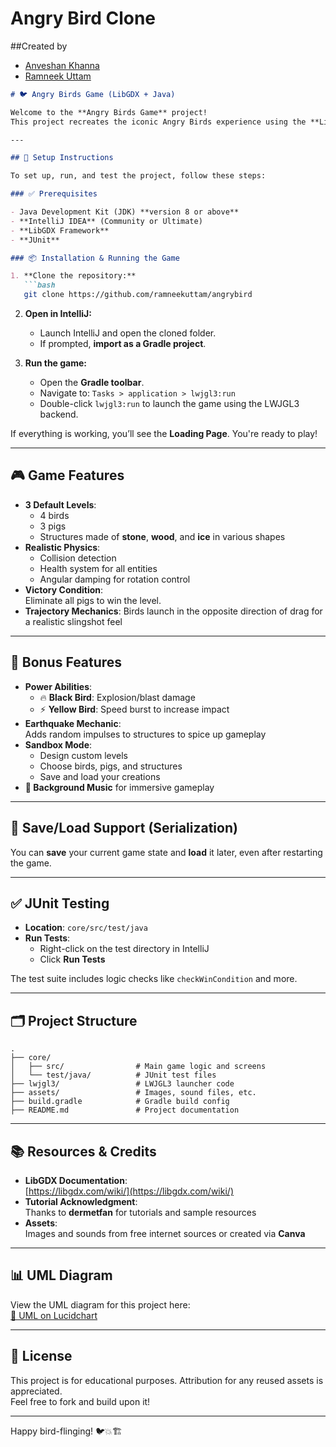 # Angry Bird Clone
##Created by
- [Anveshan Khanna](https://github.com/AnveshanK)
- [Ramneek Uttam](https://www.github.com/ramneekuttam)
```markdown
# 🐦 Angry Birds Game (LibGDX + Java)

Welcome to the **Angry Birds Game** project!  
This project recreates the iconic Angry Birds experience using the **LibGDX framework** in **Java**, with a strong focus on **object-oriented programming** and **advanced programming techniques**. Unit testing is integrated using **JUnit**.

---

## 🚀 Setup Instructions

To set up, run, and test the project, follow these steps:

### ✅ Prerequisites

- Java Development Kit (JDK) **version 8 or above**
- **IntelliJ IDEA** (Community or Ultimate)
- **LibGDX Framework**
- **JUnit**

### 📦 Installation & Running the Game

1. **Clone the repository:**
   ```bash
   git clone https://github.com/ramneekuttam/angrybird
   ```

2. **Open in IntelliJ:**
   - Launch IntelliJ and open the cloned folder.
   - If prompted, **import as a Gradle project**.

3. **Run the game:**
   - Open the **Gradle toolbar**.
   - Navigate to: `Tasks > application > lwjgl3:run`
   - Double-click `lwjgl3:run` to launch the game using the LWJGL3 backend.

If everything is working, you’ll see the **Loading Page**. You're ready to play!

---

## 🎮 Game Features

- **3 Default Levels**:  
  - 4 birds  
  - 3 pigs  
  - Structures made of **stone**, **wood**, and **ice** in various shapes
- **Realistic Physics**:
  - Collision detection
  - Health system for all entities
  - Angular damping for rotation control
- **Victory Condition**:  
  Eliminate all pigs to win the level.
- **Trajectory Mechanics**:
  Birds launch in the opposite direction of drag for a realistic slingshot feel

---

## 🌟 Bonus Features

- **Power Abilities**:
  - 🔥 **Black Bird**: Explosion/blast damage
  - ⚡ **Yellow Bird**: Speed burst to increase impact
- **Earthquake Mechanic**:  
  Adds random impulses to structures to spice up gameplay
- **Sandbox Mode**:
  - Design custom levels
  - Choose birds, pigs, and structures
  - Save and load your creations
- **🎵 Background Music** for immersive gameplay

---

## 💾 Save/Load Support (Serialization)

You can **save** your current game state and **load** it later, even after restarting the game.

---

## ✅ JUnit Testing

- **Location**: `core/src/test/java`
- **Run Tests**:
  - Right-click on the test directory in IntelliJ
  - Click **Run Tests**

The test suite includes logic checks like `checkWinCondition` and more.

---

## 🗂️ Project Structure

```
.
├── core/
│   ├── src/                # Main game logic and screens
│   └── test/java/          # JUnit test files
├── lwjgl3/                 # LWJGL3 launcher code
├── assets/                 # Images, sound files, etc.
├── build.gradle            # Gradle build config
├── README.md               # Project documentation
```

---

## 📚 Resources & Credits

- **LibGDX Documentation**:  
  [https://libgdx.com/wiki/](https://libgdx.com/wiki/)
- **Tutorial Acknowledgment**:  
  Thanks to **dermetfan** for tutorials and sample resources
- **Assets**:  
  Images and sounds from free internet sources or created via **Canva**

---

## 📊 UML Diagram

View the UML diagram for this project here:  
[🔗 UML on Lucidchart](https://lucid.app/lucidchart/f52efb61-4c77-459d-83f9-aaa117162de2/edit?viewport_loc=-768%2C87%2C6972%2C3591%2CtGHv_QCDIsuB&invitationId=inv_a6f47a5b-2745-4f9b-b1d1-e950a6bd12)

---

## 📌 License

This project is for educational purposes. Attribution for any reused assets is appreciated.  
Feel free to fork and build upon it!

---

Happy bird-flinging! 🐦💥🏗️
```

